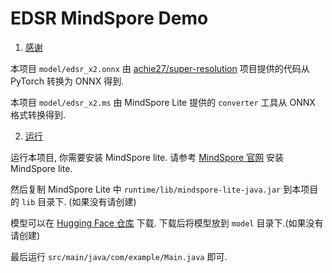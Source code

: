 # EDSR MindSpore Demo

1. [感谢](#感谢)

本项目 `model/edsr_x2.onnx` 由 [achie27/super-resolution](https://github.com/achie27/super-resolution.git) 项目提供的代码从 PyTorch 转换为 ONNX 得到.

本项目 `model/edsr_x2.ms` 由 MindSpore Lite 提供的 `converter` 工具从 ONNX 格式转换得到.

2. [运行](#运行)

运行本项目, 你需要安装 MindSpore lite. 请参考 [MindSpore 官网](https://www.mindspore.cn/lite) 安装 MindSpore lite.

然后复制 MindSpore Lite 中 `runtime/lib/mindspore-lite-java.jar` 到本项目的 `lib` 目录下. (如果没有请创建)

模型可以在 [Hugging Face 仓库](https://huggingface.co/JHT213/EDSR_MindSpore) 下载. 下载后将模型放到 `model` 目录下.(如果没有请创建)

最后运行 `src/main/java/com/example/Main.java` 即可.

